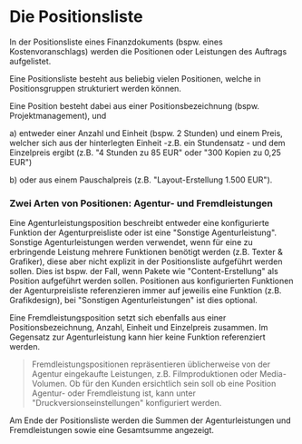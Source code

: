 # Die Positionsliste

In der Positionsliste eines Finanzdokuments \(bspw. eines Kostenvoranschlags\) werden die Positionen oder Leistungen des Auftrags aufgelistet. 

Eine Positionsliste besteht aus beliebig vielen Positionen, welche in Positionsgruppen strukturiert werden können.    
  
Eine Position besteht dabei aus einer Positionsbezeichnung \(bspw. Projektmanagement\), und 

a\) entweder einer Anzahl und Einheit \(bspw. 2 Stunden\) und einem Preis, welcher sich aus der hinterlegten Einheit -z.B. ein Stundensatz - und dem Einzelpreis ergibt \(z.B. "4 Stunden zu 85 EUR" oder "300 Kopien zu 0,25 EUR"\)

b\) oder aus einem Pauschalpreis \(z.B. "Layout-Erstellung 1.500 EUR"\).

### Zwei Arten von Positionen: **Agentur-** und **Fremdleistungen**

Eine Agenturleistungsposition beschreibt entweder eine konfigurierte Funktion der Agenturpreisliste oder ist eine "Sonstige Agenturleistung". Sonstige Agenturleistungen werden verwendet, wenn für eine zu erbringende Leistung mehrere Funktionen benötigt werden \(z.B. Texter & Grafiker\), diese aber nicht explizit in der Positionsliste aufgeführt werden sollen. Dies ist bspw. der Fall, wenn Pakete wie "Content-Erstellung" als Position aufgeführt werden sollen. Positionen aus konfigurierten Funktionen der Agenturpreisliste referenzieren immer auf jeweilis eine Funktion \(z.B. Grafikdesign\), bei "Sonstigen Agenturleistungen" ist dies optional.

Eine Fremdleistungsposition setzt sich ebenfalls aus einer Positionsbezeichnung, Anzahl, Einheit und Einzelpreis zusammen. Im Gegensatz zur Agenturleistung kann hier keine Funktion referenziert werden.

> Fremdleistungspositionen repräsentieren üblicherweise von der Agentur eingekaufte Leistungen, z.B. Filmproduktionen oder Media-Volumen. Ob für den Kunden ersichtlich sein soll ob eine Position Agentur- oder Fremdleistung ist, kann unter "Druckversionseinstellungen" konfiguriert werden.

Am Ende der Positionsliste werden die Summen der Agenturleistungen und Fremdleistungen sowie eine Gesamtsumme angezeigt.

